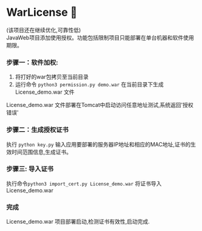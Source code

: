 # WarLicense  :monkey:
(该项目还在继续优化,可靠性低)  
JavaWeb项目添加使用授权。功能包括限制项目只能部署在单台机器和软件使用期限。

### 步骤一：软件加权:

1. 将打好的war包拷贝至当前目录
2. 运行命令 `python3 permission.py demo.war` 在当前目录下生成 License_demo.war 文件

License_demo.war 文件部署在Tomcat中启动访问任意地址测试,系统返回'授权错误'

### 步骤二：生成授权证书
执行 `python key.py` 输入应用要部署的服务器IP地址和相应的MAC地址,证书的生效时间范围信息,生成证书。

### 步骤三:  导入证书
执行命令`python3 import_cert.py License_demo.war` 将证书导入License_demo.war

### 完成
License_demo.war 项目部署启动,检测证书有效性,启动完成.
